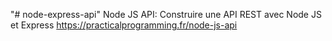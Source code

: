 "# node-express-api" 
Node JS API: Construire une API REST avec Node JS et Express
https://practicalprogramming.fr/node-js-api

